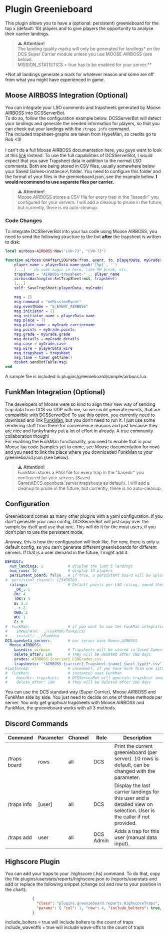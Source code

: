 # Plugin Greenieboard
This plugin allows you to have a (optional: persistent) greenieboard for the top x (default: 10) players and to give 
players the opportunity to analyse their carrier landings.

> ⚠️ **Attention!**<br/> 
> The landing quality marks will only be generated for landings\* on the DCS Super Carrier module unless you use MOOSE 
> AIRBOSS (see below).</br>
> MISSION_STATISTICS = true has to be enabled for your server.**
<p></p>
*Not all landings generate a mark for whatever reason and some are off from what you might have experienced in game.

## Moose AIRBOSS Integration (Optional)
You can integrate your LSO comments and trapsheets generated by Moose AIRBOSS into DCSServerBot.<br>
To do so, follow the configuration example below. DCSServerBot will detect your landings and generate the needed 
information for players, so that you can check out your landings with the `/traps info` command.<br>
The included trapsheet-graphs are taken from HypeMan, so credits go to Rob <3!<br>
<br>
I can't do a full Moose AIRBOSS documentation here, you guys want to look at this 
[link](https://flightcontrol-master.github.io/MOOSE_DOCS_DEVELOP/Documentation/Ops.Airboss.html) instead. To use the
full capabilities of DCSServerBot, I would expect that you save Trapsheet data in addition to the normal LSO comments.
Both are being stored in CSV files, usually somewhere below your Saved Games\<instance>\ folder. You need to configure
this folder and the format of your files in the greenieboard.json, see the example below. 
**I would recommend to use separate files per carrier.**<br>

> ⚠️ **Attention!**<br>
> Moose.AIRBOSS stores a CSV file for every trap in the "basedir" you configured for your servers. 
> I will add a cleanup to prune in the future, but currently, there is no auto-cleanup.

### Code Changes
To integrate DCSServerBot into your lua code using Moose AIRBOSS, you need to send the following structure to the bot
**after** the trapsheet is written to disk:
```lua
local airboss=AIRBOSS:New("CVN-73", "CVN-73")

function airboss:OnAfterLSOGrade(from, event, to, playerData, myGrade)
    player_name = playerData.name:gsub('[%p]', '')
    [...] -- do some magic in here, like SH break, etc.
    trapsheet = "AIRBOSS-trapsheet-" .. player_name
    airbossWashington:SetTrapSheet(nil, trapsheet)
    [...]
    self:_SaveTrapSheet(playerData, myGrade)

    msg = {}
    msg.command = "onMissionEvent"
    msg.eventName = "S_EVENT_AIRBOSS"
    msg.initiator = {}
    msg.initiator.name = playerData.name
    msg.place = {}
    msg.place.name = myGrade.carriername
    msg.points = myGrade.points
    msg.grade = myGrade.grade
    msg.details = myGrade.details
    msg.case = myGrade.case
    msg.wire = playerData.wire
    msg.trapsheet = trapsheet
    msg.time = timer.getTime()
    dcsbot.sendBotTable(msg)
end 
```
A sample file is included in plugins/greenieboard/sample/airboss.lua

## FunkMan Integration (Optional)
The developers of Moose were so kind to align their new way of sending trap data from DCS via UDP with me, so we could
generate events, that are compatible with DCSServerBot! To use this option, you currently need to download and link 
[FunkMan](https://github.com/funkyfranky/FunkMan), but you don't need to run it. I just use some rendering stuff from
there for convenience reasons and just because they are nice and funkyfranky put a lot of effort in already. A true
community collaboration though!</br>
For enabling the FunkMan functionality, you need to enable that in your Moose lua code (samples yet to come, see Moose
documentation for now) and you need to link the place where you downloaded FunkMan to your greenieboard.json (see below).

> ⚠️ **Attention!**<br>
> FunkMan stores a PNG file for every trap in the "basedir" you configured for your servers
> (Saved Games\DCS.openbeta_server\trapsheets as default). I will add a cleanup to prune in the future, but currently,
> there is no auto-cleanup.

## Configuration
Greenieboard comes as many other plugins with a yaml configuration. If you don't generate your own config, DCSServerBot
will just copy over the sample by itself and use that one. This will do it for the most users, if you don't plan to
use the persistent mode.

Anyway, this is how the configuration will look like. For now, there is only a default config, so you can't generate
different greenieboards for different servers. If that is a user demand in the future, I might add it.

```yaml
DEFAULT:
  num_landings: 5           # display the last 5 landings
  num_rows: 10              # display 10 players
  persistent_board: false   # if true, a persistent board will be uploaded into persistent_channel
#  persistent_channel: 123456789
  ratings:                  # Default points per LSO rating, amend them to your needs
    _OK_: 5
    OK: 4
    (OK): 3
    B: 2.5
    --: 2
    OWO: 2
    WO: 1
    C: 0
#  FunkMan:                 # if you want to use the FunkMan integration, uncomment this
#    IMAGEPATH: ../FunkMan/funkpics/
#    install: ../FunkMan
DCS.openbeta_server:        # our server uses Moose.AIRBOSS
  Moose.AIRBOSS:
    basedir: airboss        # Trapsheets will be stored in Saved Games\DCS.openbeta_server\airboss
    delete_after: 180       # they will be deleted after 180 days
    grades: AIRBOSS-{carrier}_LSOGrades.csv
    trapsheets: '*AIRBOSS-{carrier}_Trapsheet-{name}_{unit_type}*.csv'
#instance2:                 # uncomment, if you have more than one istance and name it accordingly
#  FunkMan:                 # instance2 uses FunkMan
#    basedir: trapsheets    # DCSServerBot will generate trapsheet images in here
#    delete_after: 180      # they will be deleted after 180 days
```
You can use the DCS standard way (Super Carrier), Moose.AIRBOSS and FunkMan side by side. You just need to decide on one
of these methods per server. You only get graphical trapsheets with Moose.AIRBOSS and FunkMan, the greenieboard works 
with all 3 methods.

## Discord Commands

| Command      | Parameter | Channel | Role       | Description                                                                                                           |
|--------------|-----------|---------|------------|-----------------------------------------------------------------------------------------------------------------------|
| /traps board | rows      | all     | DCS        | Print the current greenieboard (per server). 10 rows is default, can be changed with the parameter.                   |
| /traps info  | [user]    | all     | DCS        | Display the last carrier landings for this user and a detailed view on selection. User is the caller if not provided. |
| /traps add   | user      | all     | DCS Admin  | Adds a trap for this user (manual data input).                                                                        |

## Highscore Plugin
You can add your traps to your .highscore (.hs) command. To do that, copy the file plugins/userstats/reports/highscore.json 
to /reports/userstats and add or replace the following snippet (change col and row to your position in the chart):
```json
            {
              "class": "plugins.greenieboard.reports.HighscoreTraps",
              "params": { "col": 1, "row": 4, "include_bolters": true, "include_waveoffs": true }
            }
```
include_bolters = true will include bolters to the count of traps</br>
include_waveoffs = true will include wave-offs to the count of traps</br>

